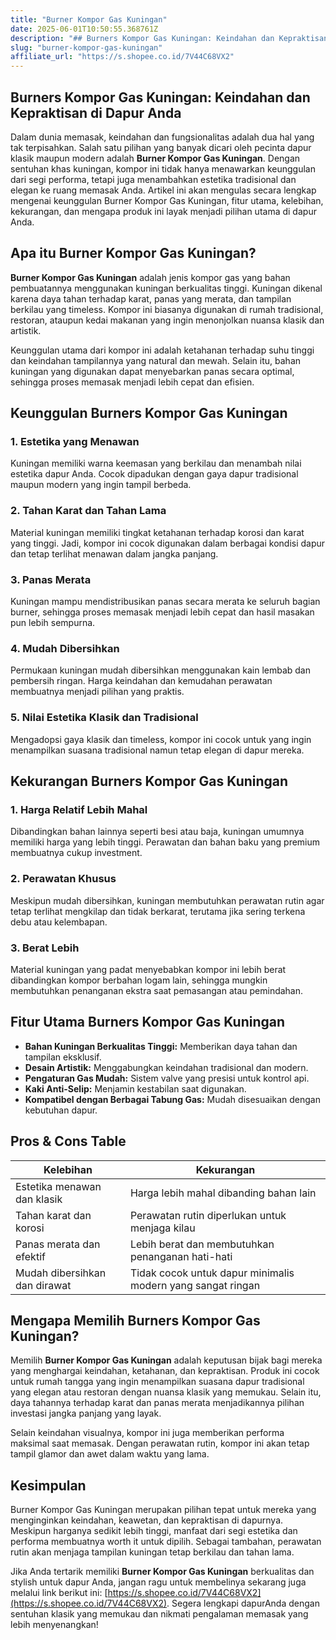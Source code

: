```yaml
---
title: "Burner Kompor Gas Kuningan"
date: 2025-06-01T10:50:55.368761Z
description: "## Burners Kompor Gas Kuningan: Keindahan dan Kepraktisan di Dapur Anda..."
slug: "burner-kompor-gas-kuningan"
affiliate_url: "https://s.shopee.co.id/7V44C68VX2"
---
```

## Burners Kompor Gas Kuningan: Keindahan dan Kepraktisan di Dapur Anda

Dalam dunia memasak, keindahan dan fungsionalitas adalah dua hal yang tak terpisahkan. Salah satu pilihan yang banyak dicari oleh pecinta dapur klasik maupun modern adalah **Burner Kompor Gas Kuningan**. Dengan sentuhan khas kuningan, kompor ini tidak hanya menawarkan keunggulan dari segi performa, tetapi juga menambahkan estetika tradisional dan elegan ke ruang memasak Anda. Artikel ini akan mengulas secara lengkap mengenai keunggulan Burner Kompor Gas Kuningan, fitur utama, kelebihan, kekurangan, dan mengapa produk ini layak menjadi pilihan utama di dapur Anda.

## Apa itu Burner Kompor Gas Kuningan?

**Burner Kompor Gas Kuningan** adalah jenis kompor gas yang bahan pembuatannya menggunakan kuningan berkualitas tinggi. Kuningan dikenal karena daya tahan terhadap karat, panas yang merata, dan tampilan berkilau yang timeless. Kompor ini biasanya digunakan di rumah tradisional, restoran, ataupun kedai makanan yang ingin menonjolkan nuansa klasik dan artistik.

Keunggulan utama dari kompor ini adalah ketahanan terhadap suhu tinggi dan keindahan tampilannya yang natural dan mewah. Selain itu, bahan kuningan yang digunakan dapat menyebarkan panas secara optimal, sehingga proses memasak menjadi lebih cepat dan efisien.

## Keunggulan Burners Kompor Gas Kuningan

### 1. Estetika yang Menawan
Kuningan memiliki warna keemasan yang berkilau dan menambah nilai estetika dapur Anda. Cocok dipadukan dengan gaya dapur tradisional maupun modern yang ingin tampil berbeda.

### 2. Tahan Karat dan Tahan Lama
Material kuningan memiliki tingkat ketahanan terhadap korosi dan karat yang tinggi. Jadi, kompor ini cocok digunakan dalam berbagai kondisi dapur dan tetap terlihat menawan dalam jangka panjang.

### 3. Panas Merata
Kuningan mampu mendistribusikan panas secara merata ke seluruh bagian burner, sehingga proses memasak menjadi lebih cepat dan hasil masakan pun lebih sempurna.

### 4. Mudah Dibersihkan
Permukaan kuningan mudah dibersihkan menggunakan kain lembab dan pembersih ringan. Harga keindahan dan kemudahan perawatan membuatnya menjadi pilihan yang praktis.

### 5. Nilai Estetika Klasik dan Tradisional
Mengadopsi gaya klasik dan timeless, kompor ini cocok untuk yang ingin menampilkan suasana tradisional namun tetap elegan di dapur mereka.

## Kekurangan Burners Kompor Gas Kuningan

### 1. Harga Relatif Lebih Mahal
Dibandingkan bahan lainnya seperti besi atau baja, kuningan umumnya memiliki harga yang lebih tinggi. Perawatan dan bahan baku yang premium membuatnya cukup investment.

### 2. Perawatan Khusus
Meskipun mudah dibersihkan, kuningan membutuhkan perawatan rutin agar tetap terlihat mengkilap dan tidak berkarat, terutama jika sering terkena debu atau kelembapan.

### 3. Berat Lebih
Material kuningan yang padat menyebabkan kompor ini lebih berat dibandingkan kompor berbahan logam lain, sehingga mungkin membutuhkan penanganan ekstra saat pemasangan atau pemindahan.

## Fitur Utama Burners Kompor Gas Kuningan

- **Bahan Kuningan Berkualitas Tinggi:** Memberikan daya tahan dan tampilan eksklusif.
- **Desain Artistik:** Menggabungkan keindahan tradisional dan modern.
- **Pengaturan Gas Mudah:** Sistem valve yang presisi untuk kontrol api.
- **Kaki Anti-Selip:** Menjamin kestabilan saat digunakan.
- **Kompatibel dengan Berbagai Tabung Gas:** Mudah disesuaikan dengan kebutuhan dapur.

## Pros & Cons Table

| Kelebihan | Kekurangan |
|---|---|
| Estetika menawan dan klasik | Harga lebih mahal dibanding bahan lain |
| Tahan karat dan korosi | Perawatan rutin diperlukan untuk menjaga kilau |
| Panas merata dan efektif | Lebih berat dan membutuhkan penanganan hati-hati |
| Mudah dibersihkan dan dirawat | Tidak cocok untuk dapur minimalis modern yang sangat ringan |

## Mengapa Memilih Burners Kompor Gas Kuningan?

Memilih **Burner Kompor Gas Kuningan** adalah keputusan bijak bagi mereka yang menghargai keindahan, ketahanan, dan kepraktisan. Produk ini cocok untuk rumah tangga yang ingin menampilkan suasana dapur tradisional yang elegan atau restoran dengan nuansa klasik yang memukau. Selain itu, daya tahannya terhadap karat dan panas merata menjadikannya pilihan investasi jangka panjang yang layak.

Selain keindahan visualnya, kompor ini juga memberikan performa maksimal saat memasak. Dengan perawatan rutin, kompor ini akan tetap tampil glamor dan awet dalam waktu yang lama.

## Kesimpulan

Burner Kompor Gas Kuningan merupakan pilihan tepat untuk mereka yang menginginkan keindahan, keawetan, dan kepraktisan di dapurnya. Meskipun harganya sedikit lebih tinggi, manfaat dari segi estetika dan performa membuatnya worth it untuk dipilih. Sebagai tambahan, perawatan rutin akan menjaga tampilan kuningan tetap berkilau dan tahan lama.

Jika Anda tertarik memiliki **Burner Kompor Gas Kuningan** berkualitas dan stylish untuk dapur Anda, jangan ragu untuk membelinya sekarang juga melalui link berikut ini: [https://s.shopee.co.id/7V44C68VX2](https://s.shopee.co.id/7V44C68VX2). Segera lengkapi dapurAnda dengan sentuhan klasik yang memukau dan nikmati pengalaman memasak yang lebih menyenangkan!